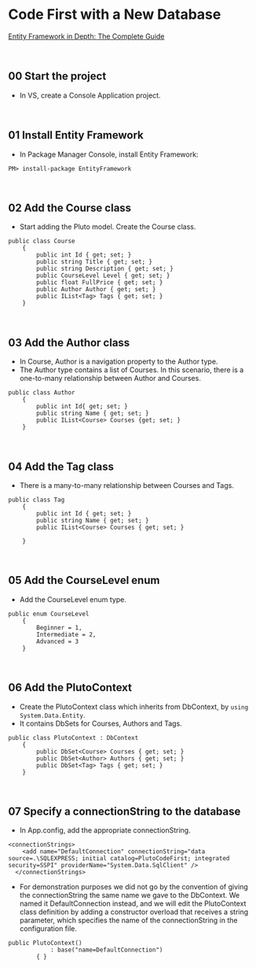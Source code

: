 # Code First with a New Database
[Entity Framework in Depth: The Complete Guide](https://www.udemy.com/entity-framework-tutorial/)

&nbsp;
## 00 Start the project
* In VS, create a Console Application project.

&nbsp;
## 01 Install Entity Framework
* In Package Manager Console, install Entity Framework:
```
PM> install-package EntityFramework
```

&nbsp;
## 02 Add the Course class
* Start adding the Pluto model. Create the Course class.
```
public class Course
    {
        public int Id { get; set; }
        public string Title { get; set; }
        public string Description { get; set; }
        public CourseLevel Level { get; set; }
        public float FullPrice { get; set; }
        public Author Author { get; set; }
        public IList<Tag> Tags { get; set; }
    }
```

&nbsp;
## 03 Add the Author class
* In Course, Author is a navigation property to the Author type.
* The Author type contains a list of Courses. In this scenario, there is a one-to-many relationship between Author and Courses.
```
public class Author
    {
        public int Id{ get; set; }
        public string Name { get; set; }
        public IList<Course> Courses {get; set; }
    }
```

&nbsp;
## 04 Add the Tag class
* There is a many-to-many relationship between Courses and Tags.
```
public class Tag
    {
        public int Id { get; set; }
        public string Name { get; set; }
        public IList<Course> Courses { get; set; }

    }
```

&nbsp;
## 05 Add the CourseLevel enum
* Add the CourseLevel enum type.
```
public enum CourseLevel
    {
        Beginner = 1,
        Intermediate = 2,
        Advanced = 3
    }
```

&nbsp;
## 06 Add the PlutoContext
* Create the PlutoContext class which inherits from DbContext, by `using System.Data.Entity`.
* It contains DbSets for Courses, Authors and Tags.
```
public class PlutoContext : DbContext
    {
        public DbSet<Course> Courses { get; set; }
        public DbSet<Author> Authors { get; set; }
        public DbSet<Tag> Tags { get; set; }
    }
```

&nbsp;
## 07 Specify a connectionString to the database
* In App.config, add the appropriate connectionString.
```
<connectionStrings>
    <add name="DefaultConnection" connectionString="data source=.\SQLEXPRESS; initial catalog=PlutoCodeFirst; integrated security=SSPI" providerName="System.Data.SqlClient" />
  </connectionStrings>
```
* For demonstration purposes we did not go by the convention of giving the connectionString the same name we gave to the DbContext.
We named it DefaultConnection instead, and we will edit the PlutoContext class definition by adding a constructor overload that receives a string parameter, which specifies the name of the connectionString in the configuration file.
```
public PlutoContext()
            : base("name=DefaultConnection")
        { }
```
